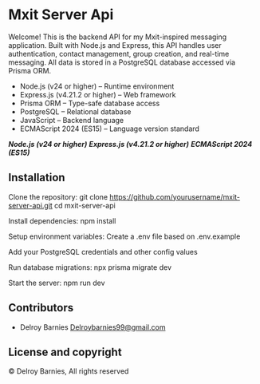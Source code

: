 # Mxit Server Api 

Welcome! This is the backend API for my Mxit-inspired messaging application.
Built with Node.js and Express, this API handles user authentication, contact management, group creation, and real-time messaging. 
All data is stored in a PostgreSQL database accessed via Prisma ORM.

- Node.js (v24 or higher) – Runtime environment
- Express.js (v4.21.2 or higher) – Web framework
- Prisma ORM – Type-safe database access
- PostgreSQL – Relational database
- JavaScript – Backend language
- ECMAScript 2024 (ES15) – Language version standard

***Node.js (v24 or higher)***
***Express.js (v4.21.2 or higher)***
***ECMAScript 2024 (ES15)***

## Installation

Clone the repository:
git clone https://github.com/yourusername/mxit-server-api.git
cd mxit-server-api

Install dependencies:
npm install

Setup environment variables:
Create a .env file based on .env.example

Add your PostgreSQL credentials and other config values

Run database migrations:
npx prisma migrate dev

Start the server:
npm run dev


## Contributors

- Delroy Barnies <Delroybarnies99@gmail.com>

## License and copyright

© Delroy Barnies, All rights reserved
